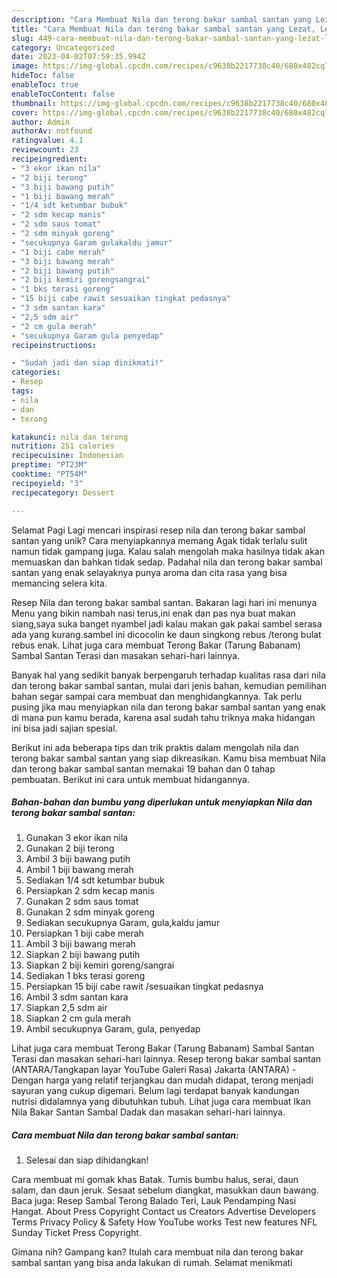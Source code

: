 ```yaml
---
description: "Cara Membuat Nila dan terong bakar sambal santan yang Lezat, Lezat"
title: "Cara Membuat Nila dan terong bakar sambal santan yang Lezat, Lezat"
slug: 449-cara-membuat-nila-dan-terong-bakar-sambal-santan-yang-lezat-lezat
category: Uncategorized
date: 2023-04-02T07:59:35.994Z
image: https://img-global.cpcdn.com/recipes/c9638b2217738c40/680x482cq70/nila-dan-terong-bakar-sambal-santan-foto-resep-utama.jpg
hideToc: false
enableToc: true
enableTocContent: false
thumbnail: https://img-global.cpcdn.com/recipes/c9638b2217738c40/680x482cq70/nila-dan-terong-bakar-sambal-santan-foto-resep-utama.jpg
cover: https://img-global.cpcdn.com/recipes/c9638b2217738c40/680x482cq70/nila-dan-terong-bakar-sambal-santan-foto-resep-utama.jpg
author: Admin
authorAv: notfound
ratingvalue: 4.1
reviewcount: 23
recipeingredient:
- "3 ekor ikan nila"
- "2 biji terong"
- "3 biji bawang putih"
- "1 biji bawang merah"
- "1/4 sdt ketumbar bubuk"
- "2 sdm kecap manis"
- "2 sdm saus tomat"
- "2 sdm minyak goreng"
- "secukupnya Garam gulakaldu jamur"
- "1 biji cabe merah"
- "3 biji bawang merah"
- "2 biji bawang putih"
- "2 biji kemiri gorengsangrai"
- "1 bks terasi goreng"
- "15 biji cabe rawit sesuaikan tingkat pedasnya"
- "3 sdm santan kara"
- "2,5 sdm air"
- "2 cm gula merah"
- "secukupnya Garam gula penyedap"
recipeinstructions:

- "Sudah jadi dan siap dinikmati!"
categories:
- Resep
tags:
- nila
- dan
- terong

katakunci: nila dan terong 
nutrition: 251 calories
recipecuisine: Indonesian
preptime: "PT23M"
cooktime: "PT54M"
recipeyield: "3"
recipecategory: Dessert

---
```



Selamat Pagi Lagi mencari inspirasi resep nila dan terong bakar sambal santan yang unik? Cara menyiapkannya memang Agak tidak terlalu sulit namun tidak gampang juga. Kalau salah mengolah maka hasilnya tidak akan memuaskan dan bahkan tidak sedap. Padahal nila dan terong bakar sambal santan yang enak selayaknya punya aroma dan cita rasa yang bisa memancing selera kita.


Resep Nila dan terong bakar sambal santan. Bakaran lagi hari ini menunya Menu yang bikin nambah nasi terus,ini enak dan pas nya buat makan siang,saya suka banget nyambel jadi kalau makan gak pakai sambel serasa ada yang kurang.sambel ini dicocolin ke daun singkong rebus /terong bulat rebus enak. Lihat juga cara membuat Terong Bakar (Tarung Babanam) Sambal Santan Terasi dan masakan sehari-hari lainnya.

Banyak hal yang sedikit banyak berpengaruh terhadap kualitas rasa dari nila dan terong bakar sambal santan, mulai dari jenis bahan, kemudian pemilihan bahan segar sampai cara membuat dan menghidangkannya. Tak perlu pusing jika mau menyiapkan nila dan terong bakar sambal santan yang enak di mana pun kamu berada, karena asal sudah tahu triknya maka hidangan ini bisa jadi sajian spesial.


Berikut ini ada beberapa tips dan trik praktis dalam mengolah nila dan terong bakar sambal santan yang siap dikreasikan. Kamu bisa membuat Nila dan terong bakar sambal santan memakai 19 bahan dan 0 tahap pembuatan. Berikut ini cara untuk membuat hidangannya.

<!--inarticleads1-->

##### Bahan-bahan dan bumbu yang diperlukan untuk menyiapkan Nila dan terong bakar sambal santan:

1. Gunakan 3 ekor ikan nila
1. Gunakan 2 biji terong
1. Ambil 3 biji bawang putih
1. Ambil 1 biji bawang merah
1. Sediakan 1/4 sdt ketumbar bubuk
1. Persiapkan 2 sdm kecap manis
1. Gunakan 2 sdm saus tomat
1. Gunakan 2 sdm minyak goreng
1. Sediakan secukupnya Garam, gula,kaldu jamur
1. Persiapkan 1 biji cabe merah
1. Ambil 3 biji bawang merah
1. Siapkan 2 biji bawang putih
1. Siapkan 2 biji kemiri goreng/sangrai
1. Sediakan 1 bks terasi goreng
1. Persiapkan 15 biji cabe rawit /sesuaikan tingkat pedasnya
1. Ambil 3 sdm santan kara
1. Siapkan 2,5 sdm air
1. Siapkan 2 cm gula merah
1. Ambil secukupnya Garam, gula, penyedap


Lihat juga cara membuat Terong Bakar (Tarung Babanam) Sambal Santan Terasi dan masakan sehari-hari lainnya. Resep terong bakar sambal santan (ANTARA/Tangkapan layar YouTube Galeri Rasa) Jakarta (ANTARA) - Dengan harga yang relatif terjangkau dan mudah didapat, terong menjadi sayuran yang cukup digemari. Belum lagi terdapat banyak kandungan nutrisi didalamnya yang dibutuhkan tubuh. Lihat juga cara membuat Ikan Nila Bakar Santan Sambal Dadak dan masakan sehari-hari lainnya. 

<!--inarticleads2-->

##### Cara membuat Nila dan terong bakar sambal santan:


1. Selesai dan siap dihidangkan!

Cara membuat mi gomak khas Batak. Tumis bumbu halus, serai, daun salam, dan daun jeruk. Sesaat sebelum diangkat, masukkan daun bawang. Baca juga: Resep Sambal Terong Balado Teri, Lauk Pendamping Nasi Hangat. About Press Copyright Contact us Creators Advertise Developers Terms Privacy Policy &amp; Safety How YouTube works Test new features NFL Sunday Ticket Press Copyright. 

Gimana nih? Gampang kan? Itulah cara membuat nila dan terong bakar sambal santan yang bisa anda lakukan di rumah. Selamat menikmati
